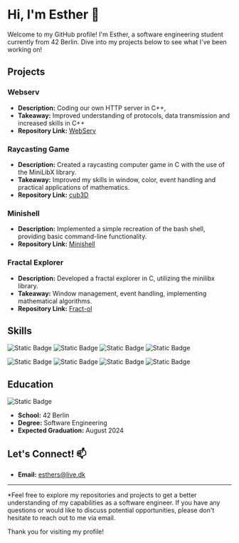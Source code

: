 # Hi, I'm Esther 🦝

Welcome to my GitHub profile! I'm Esther, a software engineering student currently from 42 Berlin. Dive into my projects below to see what I've been working on!

## Projects

### Webserv
- **Description:** Coding our own HTTP server in C++, 
- **Takeaway:** Improved understanding of protocols, data transmission and increased skills in C++
- **Repository Link:** [WebServ](https://github.com/emollebr/webserv)

### Raycasting Game

- **Description:** Created a raycasting computer game in C with the use of the MiniLibX library.
- **Takeaway:** Improved my skills in window, color, event handling and practical applications of mathematics.
- **Repository Link:** [cub3D](https://github.com/emollebr/cub3d)

### Minishell

- **Description:** Implemented a simple recreation of the bash shell, providing basic command-line functionality.
- **Repository Link:** [Minishell](https://github.com/cariestevez/minishell)

### Fractal Explorer

- **Description:** Developed a fractal explorer in C, utilizing the minilibx library.
- **Takeaway:** Window management, event handling, implementing mathematical algorithms.
- **Repository Link:** [Fract-ol](https://github.com/emollebr/fract-ol)


## Skills
![Static Badge](https://img.shields.io/badge/C-darkblue?style=for-the-badge&logo=c) ![Static Badge](https://img.shields.io/badge/C%2B%2B-blue?style=for-the-badge&logo=c%2B%2B) ![Static Badge](https://img.shields.io/badge/python-lightyellow?style=for-the-badge&logo=python) ![Static Badge](https://img.shields.io/badge/javascript-black?style=for-the-badge&logo=javascript)

![Static Badge](https://img.shields.io/badge/Docker-lightblue?style=for-the-badge&logo=docker) ![Static Badge](https://img.shields.io/badge/Django-darkgreen?style=for-the-badge&logo=Django) ![Static Badge](https://img.shields.io/badge/VirtualBox-blue?style=for-the-badge&logo=virtualbox) ![Static Badge](https://img.shields.io/badge/PostgreSQL-white?style=for-the-badge&logo=postgresql)

## Education
![Static Badge](https://img.shields.io/badge/Berlin-black?style=for-the-badge&logo=42)
- **School:** 42 Berlin
- **Degree:** Software Engineering
- **Expected Graduation:** August 2024

## Let's Connect! 📫

- **Email:** esthers@live.dk

---

*Feel free to explore my repositories and projects to get a better understanding of my capabilities as a software engineer. If you have any questions or would like to discuss potential opportunities, please don't hesitate to reach out to me via email.

Thank you for visiting my profile!

<!---
emollebr/emollebr is a ✨ special ✨ repository because its `README.md` (this file) appears on your GitHub profile.
You can click the Preview link to take a look at your changes.
--->
